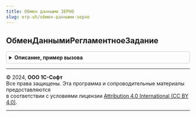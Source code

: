```yaml
---
title: Обмен данными ЗЕРНО
slug: erp-uh/обмен-данными-зерно
---
```



## ОбменДаннымиРегламентноеЗадание
<details style="margin: 1em 0; padding: 0.5em; border: 1px solid #ccc; border-radius: 6px;">

<summary style="font-weight: bold; cursor: pointer;">Описание, пример вызова</summary>

```bsl

// Процедура запуска регламентного задания ОтправкаПолучениеДанныхЗЕРНО.
//
// Параметры:
//  НастройкаРегламентногоЗадания - СправочникСсылка.НастройкиРегламентныхЗаданийЗЕРНО.
//
Процедура ОбменДаннымиРегламентноеЗадание(НастройкаРегламентногоЗадания = Неопределено) Экспорт
```

Пример вызова
```bsl
ОбменДаннымиЗЕРНО.ОбменДаннымиРегламентноеЗадание(НастройкаРегламентногоЗадания);
```
</details>

---

© 2024, **ООО 1С-Софт**  
Все права защищены. Эта программа и сопроводительные материалы предоставляются  
в соответствии с условиями лицензии [Attribution 4.0 International (CC BY 4.0)](https://creativecommons.org/licenses/by/4.0/legalcode).

---
